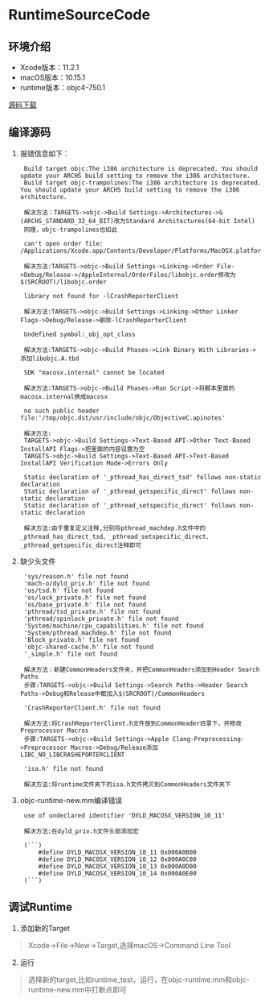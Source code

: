 # RuntimeSourceCode

## 环境介绍
* Xcode版本：11.2.1
* macOS版本：10.15.1
* runtime版本：objc4-750.1

[源码下载](https://opensource.apple.com/release/macos-10141.html)


## 编译源码

1. 报错信息如下：

        Build target objc:The i386 architecture is deprecated. You should update your ARCHS build setting to remove the i386 architecture.
        Build target objc-trampolines:The i386 architecture is deprecated. You should update your ARCHS build setting to remove the i386 architecture.
    
        解决方法：TARGETS->objc->Build Settings->Architectures->&(ARCHS_STANDARD_32_64_BIT)改为Standard Architectures(64-bit Intel)
        同理，objc-trampolines也如此
        
        can't open order file: /Applications/Xcode.app/Contents/Developer/Platforms/MacOSX.platform/Developer/SDKs/MacOSX10.15.sdk/AppleInternal/OrderFiles/libobjc.order
        
        解决方法:TARGETS->objc->Build Settings->Linking->Order File->Debug/Release->/AppleInternal/OrderFiles/libobjc.order修改为$(SRCROOT)/libobjc.order
        
        library not found for -lCrashReporterClient
        
        解决方法:TARGETS->objc->Build Settings->Linking->Other Linker Flags->Debug/Release->删除-lCrashReporterClient
        
        Undefined symbol:_obj_opt_class
        
        解决方法:TARGETS->objc->Build Phases->Link Binary With Libraries->添加libobjc.A.tbd
        
        SDK "macosx.internal" cannot be located
        
        解决方法:TARGETS->objc->Build Phases->Run Script->将脚本里面的macosx.internal换成macosx
        
        no such public header file:'/tmp/objc.dst/usr/include/objc/ObjectiveC.apinotes'
        
        解决方法:
        TARGETS->objc->Build Settings->Text-Based API->Other Text-Based InstallAPI Flags->把里面的内容设置为空
        TARGETS->objc->Build Settings->Text-Based API->Text-Based InstallAPI Verification Mode->Errors Only
        
        Static declaration of '_pthread_has_direct_tsd' follows non-static declaration
        Static declaration of '_pthread_getspecific_direct' follows non-static declaration
        Static declaration of '_pthread_setspecific_direct' follows non-static declaration
        
        解决方法:由于重复定义注释,分别将pthread_machdep.h文件中的_pthread_has_direct_tsd、_pthread_setspecific_direct、_pthread_getspecific_direct注释即可

2. 缺少头文件

        'sys/reason.h' file not found
        'mach-o/dyld_priv.h' file not found
        'os/tsd.h' file not found
        'os/lock_private.h' file not found
        'os/base_private.h' file not found
        'pthread/tsd_private.h' file not found
        'pthread/spinlock_private.h' file not found
        'System/machine/cpu_capabilities.h' file not found
        'System/pthread_machdep.h' file not found
        'Block_private.h' file not found
        'objc-shared-cache.h' file not found
        '_simple.h' file not found

        解决方法：新建CommonHeaders文件夹，并把CommonHeaders添加到Header Search Paths
        步骤:TARGETS->objc->Build Settings->Search Paths->Header Search Paths->Debug和Release中都加入$(SRCROOT)/CommonHeaders
        
        'CrashReporterClient.h' file not found

        解决方法:将CrashReporterClient.h文件放到CommonHeader目录下，并修改Preprocessor Macros
        步骤:TARGETS->objc->Build Settings->Apple Clang-Preprocessing->Preprocessor Macros->Debug/Release添加LIBC_NO_LIBCRASHEPORTERCLIENT
        
        'isa.h' file not found
        
        解决方法:将runtime文件夹下的isa.h文件拷贝到CommonHeaders文件夹下

3. objc-runtime-new.mm编译错误

        use of undeclared identifier 'DYLD_MACOSX_VERSION_10_11'
        
        解决方法:在dyld_priv.h文件头部添加宏
        
        (```)
            #define DYLD_MACOSX_VERSION_10_11 0x000A0B00
            #define DYLD_MACOSX_VERSION_10_12 0x000A0C00
            #define DYLD_MACOSX_VERSION_10_13 0x000A0D00
            #define DYLD_MACOSX_VERSION_10_14 0x000A0E00
        (```)

## 调试Runtime

1. 添加新的Target

> Xcode->File->New->Target,选择macOS->Command Line Tool

2. 运行 

> 选择新的target,比如runtime_test，运行，在objc-runtime.mm和objc-runtime-new.mm中打断点即可


